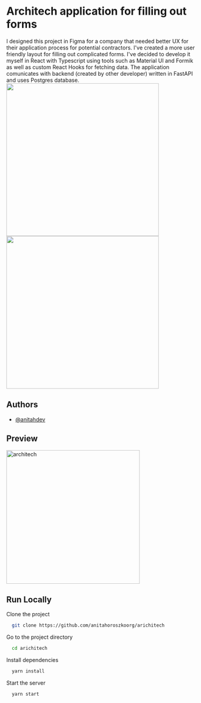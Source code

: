 # Architech application for filling out forms

I designed this project in Figma for a company that needed better UX for their application process for potential contractors. I've created a more user friendly layout for filling out complicated forms. I've decided to develop it myself in React with Typescript using tools such as Material UI and Formik as well as custom React Hooks for fetching data. The application comunicates with backend (created by other developer) written in FastAPI and uses Postgres database. </br><img width = "400" src="https://user-images.githubusercontent.com/95635795/193845856-bec46da0-3ba3-4ec3-b5ce-c3f00d54b439.png"> <img width = "400" src="https://user-images.githubusercontent.com/95635795/193865473-bd3074fd-9571-4d73-bb0c-074670bfa687.png">

## Authors

- [@anitahdev](https://github.com/anitahdev)

## Preview

<img width="350" alt="architech" src="https://user-images.githubusercontent.com/95635795/182837585-c49e2e6a-697b-4993-be68-a24bf5ba216a.png">

## Run Locally

Clone the project

```bash
  git clone https://github.com/anitahoroszkoorg/arichitech
```

Go to the project directory

```bash
  cd arichitech
```

Install dependencies

```bash
  yarn install
```

Start the server

```bash
  yarn start
```
